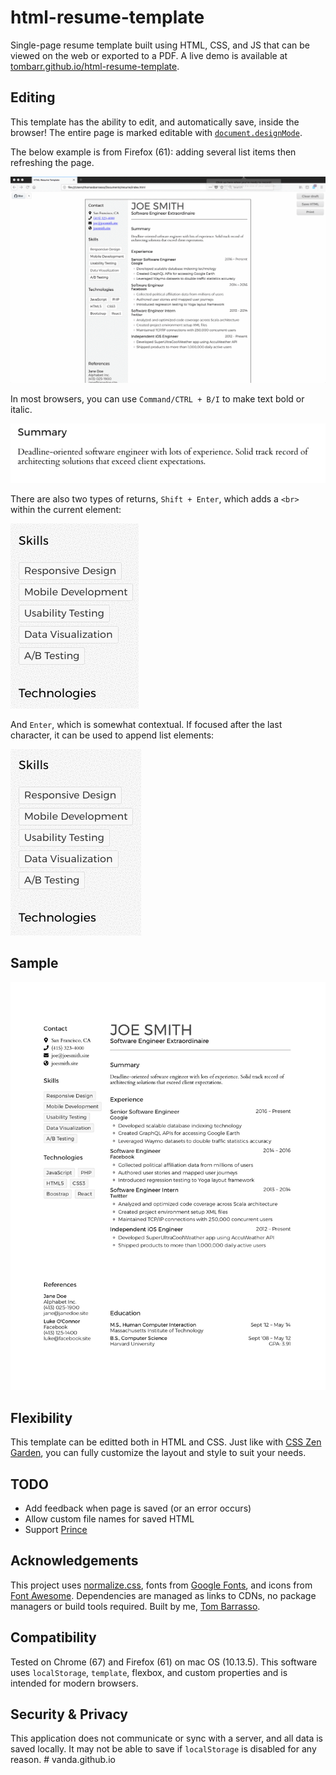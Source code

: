 # html-resume-template

Single-page resume template built using HTML, CSS, and JS that can be viewed on the web or exported to a PDF.
A live demo is available at [tombarr.github.io/html-resume-template](https://tombarr.github.io/html-resume-template/).

## Editing

This template has the ability to edit, and automatically save, inside the browser! The entire page is marked editable with [`document.designMode`](https://developer.mozilla.org/en-US/docs/Web/API/Document/designMode).

The below example is from Firefox (61): adding several list items then refreshing the page.

![Inline Editing](./editing_full.gif "Inline Editing")

In most browsers, you can use `Command/CTRL + B/I` to make text bold or italic.

![Text Styling](./bold+italic.gif "Text Styling")

There are also two types of returns, `Shift + Enter`, which adds a `<br>` within the current element:

![shift + enter](./shift+enter.gif "shift + enter")

And `Enter`, which is somewhat contextual. If focused after the last character, it can be used to append list elements:

![enter](./enter.gif "enter")

## Sample

![Resume Sample](./Chrome_sample.jpg "Resume Sample")

## Flexibility

This template can be editted both in HTML and CSS. Just like with [CSS Zen Garden](http://www.csszengarden.com/), you can fully customize the layout and style to suit your needs.

## TODO

- Add feedback when page is saved (or an error occurs)
- Allow custom file names for saved HTML
- Support [Prince](https://www.princexml.com/)

## Acknowledgements

This project uses [normalize.css](https://github.com/necolas/normalize.css), fonts from [Google Fonts](https://fonts.google.com/), and icons from [Font Awesome](https://fortawesome.github.io/Font-Awesome/). Dependencies are managed as links to CDNs, no package managers or build tools required. Built by me, [Tom Barrasso](https://barrasso.me).

## Compatibility

Tested on Chrome (67) and Firefox (61) on mac OS (10.13.5).
This software uses `localStorage`, `template`, flexbox, and custom properties and is intended for modern browsers.

## Security & Privacy

This application does not communicate or sync with a server, and all data is saved locally.
It may not be able to save if `localStorage` is disabled for any reason.
#   v a n d a . g i t h u b . i o 
 
 